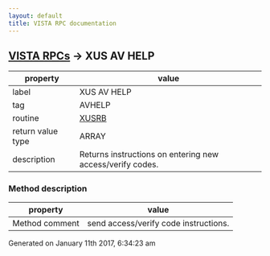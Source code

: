 ```yaml
---
layout: default
title: VISTA RPC documentation
---
```




## [VISTA RPCs](TableOfContent.md) &#8594; XUS AV HELP 

 property | value 
--- | --- 
 label | XUS AV HELP
 tag | AVHELP
 routine | [XUSRB](http://code.osehra.org/dox/Routine_XUSRB_source.html)
 return value type | ARRAY
 description | Returns instructions on entering new access/verify codes.


### Method description

 property | value 
--- | --- 
 Method comment | send access/verify code instructions.




Generated on January 11th 2017, 6:34:23 am